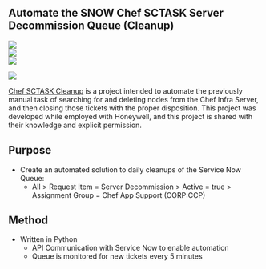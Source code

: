 ## Automate the SNOW Chef SCTASK Server Decommission Queue (Cleanup)

[![ ](https://img.shields.io/badge/DEPENDENCY-Requires%20Chef%20Infra%20Server%20Access-red)](https://docs.chef.io/server/)  
[![ ](https://img.shields.io/badge/DEPENDENCY-Requires%20Chef%20Infra%20User-red)](https://docs.chef.io/server/server_users/)  
[![ ](https://img.shields.io/badge/DEPENDENCY-Requires%20Chef%20Infra%20Knife%20Access-red)](https://docs.chef.io/server/server_users/)  

[![ ](https://img.shields.io/badge/DEPENDENCY-Requires%20ServiceNow%20API%20Access%20Token-yellow)](https://support.servicenow.com/kb?id=kb_article_view&sysparm_article=KB0725643)  

[Chef SCTASK Cleanup](main.py) is a project intended to automate the previously manual task of searching for and deleting nodes from the Chef Infra Server, and then closing those tickets with the proper disposition. This project was developed while employed with Honeywell, and this project is shared with their knowledge and explicit permission.

## Purpose
* Create an automated solution to daily cleanups of the Service Now Queue:
  * All > Request Item = Server Decommission > Active = true > Assignment Group = Chef App Support (CORP:CCP)

## Method
* Written in Python
  * API Communication with Service Now to enable automation
  * Queue is monitored for new tickets every 5 minutes
